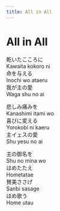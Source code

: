 ```yaml
---
title: All in All
---
```

# All in All  

乾いたこころに  
Kawaita kokoro ni  
命を与える  
Inochi wo ataeru  
我が主の愛  
Waga shu no ai  

悲しみ痛みを  
Kanashimi itami wo  
喜びに変える  
Yorokobi ni kaeru  
主イェスの愛  
Shu yesu no ai  

主の御名を  
Shu no mina wo  
ほめたたえ  
Hometatae  
賛美ささげ  
Sanbi sasage  
ほめ歌う  
Home utau  
